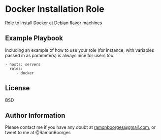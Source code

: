 Docker Installation Role
=========

Role to install Docker at Debian flavor machines

Example Playbook
----------------

Including an example of how to use your role (for instance, with variables passed in as parameters) is always nice for users too:

    - hosts: servers
      roles:
         - docker

License
-------

BSD

Author Information
------------------

Please contact me if you have any doubt at ramonboorges@gmail.com, or tweet to me at @RamonBoorges
